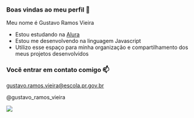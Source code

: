 ### Boas vindas ao meu perfil 🖤

Meu nome é Gustavo Ramos Vieira

- Estou estudando na [Alura](https://www.alura.com.br)
- Estou me desenvolvendo na linguagem Javascript
- Utilizo esse espaço para minha organização e compartilhamento dos meus projetos desenvolvidos

### Você entrar em contato comigo 📫

gustavo.ramos.vieira@escola.pr.gov.br

@gustavo_ramos_vieira

![](https://media.tenor.com/-BhPhhSUIH8AAAAi/growling-dinosaur.gif)
